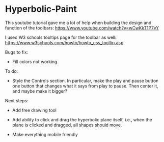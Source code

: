 # Hyperbolic-Paint

This youtube tutorial gave me a lot of help when building the design and function of the toolbars:
https://www.youtube.com/watch?v=wCwKkT1P7vY

I used W3 schools tooltips page for the toolbar as well: https://www.w3schools.com/howto/howto_css_tooltip.asp

Bugs to fix:

- Fill colors not working

To do:

- Style the Controls section. In particular, make the play and pause button one button that changes what it says from play to pause. Then center it, and maybe make it bigger?

Next steps:

- Add free drawing tool

- Add ability to click and drag the hyperbolic plane itself, i.e., when the plane is clicked and dragged, all shapes should move.

- Make everything mobile friendly